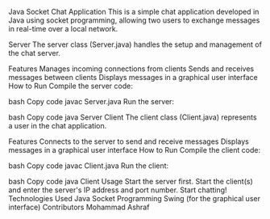 Java Socket Chat Application
This is a simple chat application developed in Java using socket programming, allowing two users to exchange messages in real-time over a local network.

Server
The server class (Server.java) handles the setup and management of the chat server.

Features
Manages incoming connections from clients
Sends and receives messages between clients
Displays messages in a graphical user interface
How to Run
Compile the server code:

bash
Copy code
javac Server.java
Run the server:

bash
Copy code
java Server
Client
The client class (Client.java) represents a user in the chat application.

Features
Connects to the server to send and receive messages
Displays messages in a graphical user interface
How to Run
Compile the client code:

bash
Copy code
javac Client.java
Run the client:

bash
Copy code
java Client
Usage
Start the server first.
Start the client(s) and enter the server's IP address and port number.
Start chatting!
Technologies Used
Java
Socket Programming
Swing (for the graphical user interface)
Contributors
Mohammad Ashraf
